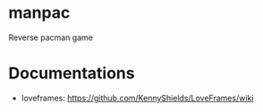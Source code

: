 # manpac
Reverse pacman game

# Documentations

- loveframes: https://github.com/KennyShields/LoveFrames/wiki
